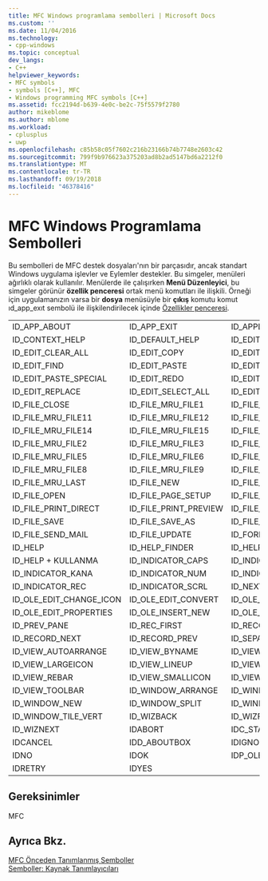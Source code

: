 ```yaml
---
title: MFC Windows programlama sembolleri | Microsoft Docs
ms.custom: ''
ms.date: 11/04/2016
ms.technology:
- cpp-windows
ms.topic: conceptual
dev_langs:
- C++
helpviewer_keywords:
- MFC symbols
- symbols [C++], MFC
- Windows programming MFC symbols [C++]
ms.assetid: fcc2194d-b639-4e0c-be2c-75f5579f2780
author: mikeblome
ms.author: mblome
ms.workload:
- cplusplus
- uwp
ms.openlocfilehash: c85b58c05f7602c216b23166b74b7748e2603c42
ms.sourcegitcommit: 799f9b976623a375203ad8b2ad5147bd6a2212f0
ms.translationtype: MT
ms.contentlocale: tr-TR
ms.lasthandoff: 09/19/2018
ms.locfileid: "46378416"
---
```

# <a name="mfc-windows-programming-symbols"></a>MFC Windows Programlama Sembolleri

Bu sembolleri de MFC destek dosyaları'nın bir parçasıdır, ancak standart Windows uygulama işlevler ve Eylemler destekler. Bu simgeler, menüleri ağırlıklı olarak kullanılır. Menülerde ile çalışırken **Menü Düzenleyici**, bu simgeler görünür **özellik penceresi** ortak menü komutları ile ilişkili. Örneği için uygulamanızın varsa bir **dosya** menüsüyle bir **çıkış** komutu komut ıd_app_exıt sembolü ile ilişkilendirilecek içinde [Özellikler penceresi](/visualstudio/ide/reference/properties-window).

||||
|-|-|-|
|ID_APP_ABOUT|ID_APP_EXIT|ID_APPLY_NOW|
|ID_CONTEXT_HELP|ID_DEFAULT_HELP|ID_EDIT_CLEAR|
|ID_EDIT_CLEAR_ALL|ID_EDIT_COPY|ID_EDIT_CUT|
|ID_EDIT_FIND|ID_EDIT_PASTE|ID_EDIT_PASTE_LINK|
|ID_EDIT_PASTE_SPECIAL|ID_EDIT_REDO|ID_EDIT_REPEAT|
|ID_EDIT_REPLACE|ID_EDIT_SELECT_ALL|ID_EDIT_UNDO|
|ID_FILE_CLOSE|ID_FILE_MRU_FILE1|ID_FILE_MRU_FILE10|
|ID_FILE_MRU_FILE11|ID_FILE_MRU_FILE12|ID_FILE_MRU_FILE13|
|ID_FILE_MRU_FILE14|ID_FILE_MRU_FILE15|ID_FILE_MRU_FILE16|
|ID_FILE_MRU_FILE2|ID_FILE_MRU_FILE3|ID_FILE_MRU_FILE4|
|ID_FILE_MRU_FILE5|ID_FILE_MRU_FILE6|ID_FILE_MRU_FILE7|
|ID_FILE_MRU_FILE8|ID_FILE_MRU_FILE9|ID_FILE_MRU_FIRST|
|ID_FILE_MRU_LAST|ID_FILE_NEW|ID_FILE_NEW_FRAME|
|ID_FILE_OPEN|ID_FILE_PAGE_SETUP|ID_FILE_PRINT|
|ID_FILE_PRINT_DIRECT|ID_FILE_PRINT_PREVIEW|ID_FILE_PRINT_SETUP|
|ID_FILE_SAVE|ID_FILE_SAVE_AS|ID_FILE_SAVE_COPY_AS|
|ID_FILE_SEND_MAIL|ID_FILE_UPDATE|ID_FORMAT_FONT|
|ID_HELP|ID_HELP_FINDER|ID_HELP_INDEX|
|ID_HELP + KULLANMA|ID_INDICATOR_CAPS|ID_INDICATOR_EXT|
|ID_INDICATOR_KANA|ID_INDICATOR_NUM|ID_INDICATOR_OVR|
|ID_INDICATOR_REC|ID_INDICATOR_SCRL|ID_NEXT_PANE|
|ID_OLE_EDIT_CHANGE_ICON|ID_OLE_EDIT_CONVERT|ID_OLE_EDIT_LINKS|
|ID_OLE_EDIT_PROPERTIES|ID_OLE_INSERT_NEW|ID_OLE_VERB_FIRST|
|ID_PREV_PANE|ID_REC_FIRST|ID_RECORD_LAST|
|ID_RECORD_NEXT|ID_RECORD_PREV|ID_SEPARATOR|
|ID_VIEW_AUTOARRANGE|ID_VIEW_BYNAME|ID_VIEW_DETAILS|
|ID_VIEW_LARGEICON|ID_VIEW_LINEUP|ID_VIEW_LIST|
|ID_VIEW_REBAR|ID_VIEW_SMALLICON|ID_VIEW_STATUS_BAR|
|ID_VIEW_TOOLBAR|ID_WINDOW_ARRANGE|ID_WINDOW_CASCADE|
|ID_WINDOW_NEW|ID_WINDOW_SPLIT|ID_WINDOW_TILE_HORIZ|
|ID_WINDOW_TILE_VERT|ID_WIZBACK|ID_WIZFINISH|
|ID_WIZNEXT|IDABORT|IDC_STATIC|
|IDCANCEL|IDD_ABOUTBOX|IDIGNORE|
|IDNO|IDOK|IDP_OLE_INIT_FAILED|
|IDRETRY|IDYES||

## <a name="requirements"></a>Gereksinimler

MFC

## <a name="see-also"></a>Ayrıca Bkz.

[MFC Önceden Tanımlanmış Semboller](../windows/mfc-predefined-symbols.md)<br/>
[Semboller: Kaynak Tanımlayıcıları](../windows/symbols-resource-identifiers.md)